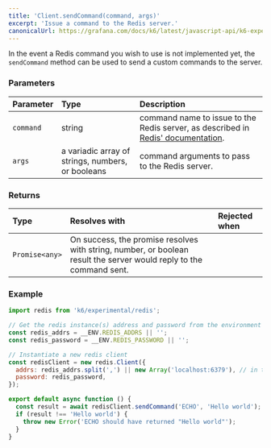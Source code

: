 ```yaml
---
title: 'Client.sendCommand(command, args)'
excerpt: 'Issue a command to the Redis server.'
canonicalUrl: https://grafana.com/docs/k6/latest/javascript-api/k6-experimental/redis/client/client-sendcommand/
---
```


In the event a Redis command you wish to use is not implemented yet, the `sendCommand` method can be used to send a custom commands to the server.

### Parameters

| Parameter | Type   | Description                                                                                                    |
| :-------- | :----- | :------------------------------------------------------------------------------------------------------------- |
| `command` | string | command name to issue to the Redis server, as described in [Redis' documentation](https://redis.io/commands/). |
| `args`    | a variadic array of strings, numbers, or booleans  | command arguments to pass to the Redis server.                                                                 |


### Returns

| Type           | Resolves with                                                                                | Rejected when |
| :------------- | :------------------------------------------------------------------------------------------- | :------------ |
| `Promise<any>` | On success, the promise resolves with string, number, or boolean result the server would reply to the command sent. |               |

### Example

<CodeGroup labels={[]}>

```javascript
import redis from 'k6/experimental/redis';

// Get the redis instance(s) address and password from the environment
const redis_addrs = __ENV.REDIS_ADDRS || '';
const redis_password = __ENV.REDIS_PASSWORD || '';

// Instantiate a new redis client
const redisClient = new redis.Client({
  addrs: redis_addrs.split(',') || new Array('localhost:6379'), // in the form of 'host:port', separated by commas
  password: redis_password,
});

export default async function () {
  const result = await redisClient.sendCommand('ECHO', 'Hello world');
  if (result !== 'Hello world') {
    throw new Error('ECHO should have returned "Hello world"');
  }
}
```

</CodeGroup>